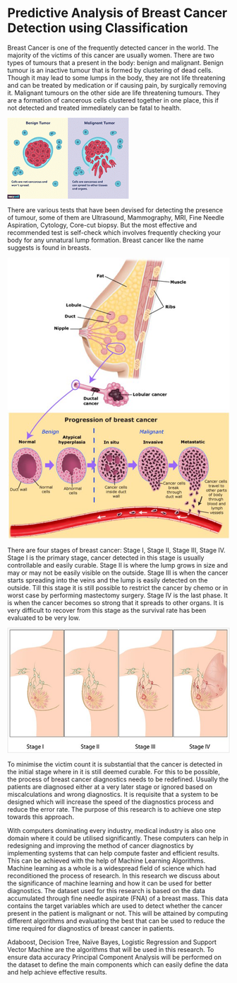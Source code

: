 # Predictive Analysis of Breast Cancer Detection using Classification

Breast Cancer is one of the frequently detected cancer in the world. The majority of the victims of this cancer are usually women. There are two types of tumours that a present in the body: benign and malignant. Benign tumour is an inactive tumour that is formed by clustering of dead cells. Though it may lead to some lumps in the body, they are not life threatening and can be treated by medication or if causing pain, by surgically removing it. Malignant tumours on the other side are life threatening tumours. They are a formation of cancerous cells clustered together in one place, this if not detected and treated immediately can be fatal to health.


![Benign Tumour and Malignant Tumour](Images/1.png)


There are various tests that have been devised for detecting the presence of tumour, some of them are Ultrasound, Mammography, MRI, Fine Needle Aspiration, Cytology, Core-cut biopsy. But the most effective and recommended test is self-check which involves frequently checking your body for any unnatural lump formation. Breast cancer like the name suggests is found in breasts.


![Lump formation in breast](Images/2.png)
 
 
There are four stages of breast cancer: Stage I, Stage II, Stage III, Stage IV. Stage I is the primary stage, cancer detected in this stage is usually controllable and easily curable. Stage II is where the lump grows in size and may or may not be easily visible on the outside. Stage III is when the cancer starts spreading into the veins and the lump is easily detected on the outside. Till this stage it is still possible to restrict the cancer by chemo or in worst case by performing mastectomy surgery. Stage IV is the last phase. It is when the cancer becomes so strong that it spreads to other organs. It is very difficult to recover from this stage as the survival rate has been evaluated to be very low.


![Different Stages of Breast Cancer](Images/3.png)


To minimise the victim count it is substantial that the cancer is detected in the initial stage where in it is still deemed curable. For this to be possible, the process of breast cancer diagnostics needs to be redefined. Usually the patients are diagnosed either at a very later stage or ignored based on miscalculations and wrong diagnostics. It is requisite that a system to be designed which will increase the speed of the diagnostics process and reduce the error rate. The purpose of this research is to achieve one step towards this approach.

With computers dominating every industry, medical industry is also one domain where it could be utilised significantly. These computers can help in redesigning and improving the method of cancer diagnostics by implementing systems that can help compute faster and efficient results. This can be achieved with the help of Machine Learning Algorithms. Machine learning as a whole is a widespread field of science which had reconditioned the process of research. In this research we discuss about the significance of machine learning and how it can be used for better diagnostics.
The dataset used for this research is based on the data accumulated through fine needle aspirate (FNA) of a breast mass. This data contains the target variables which are used to detect whether the cancer present in the patient is malignant or not. This will be attained by computing different algorithms and evaluating the best that can be used to reduce the time required for diagnostics of breast cancer in patients. 

Adaboost, Decision Tree, Naïve Bayes, Logistic Regression and Support Vector Machine are the algorithms that will be used in this research. To ensure data accuracy Principal Component Analysis will be performed on the dataset to define the main components which can easily define the data and help achieve effective results.
